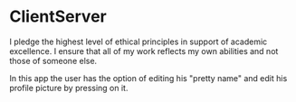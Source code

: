 # ClientServer
I pledge the highest level of ethical principles in support of academic excellence.  I ensure that all of my work reflects my own abilities and not those of someone else.

In this app the user has the option of editing his "pretty name" and edit his profile picture by pressing on it. 

